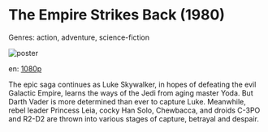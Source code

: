 # The Empire Strikes Back (1980)

Genres: action, adventure, science-fiction

![poster](http://image.tmdb.org/t/p/w500/6u1fYtxG5eqjhtCPDx04pJphQRW.jpg)

en:
  [1080p](magnet:?xt=urn:btih:898880149B304FEAA5FF6F6DE633AA4C5703DC1A&tr=udp://glotorrents.pw:6969/announce&tr=udp://tracker.opentrackr.org:1337/announce&tr=udp://torrent.gresille.org:80/announce&tr=udp://tracker.openbittorrent.com:80&tr=udp://tracker.coppersurfer.tk:6969&tr=udp://tracker.leechers-paradise.org:6969&tr=udp://p4p.arenabg.ch:1337&tr=udp://tracker.internetwarriors.net:1337)
  


The epic saga continues as Luke Skywalker, in hopes of defeating the evil Galactic Empire, learns the ways of the Jedi from aging master Yoda. But Darth Vader is more determined than ever to capture Luke. Meanwhile, rebel leader Princess Leia, cocky Han Solo, Chewbacca, and droids C-3PO and R2-D2 are thrown into various stages of capture, betrayal and despair.